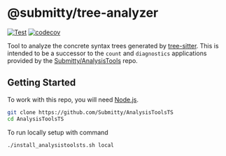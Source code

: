 # @submitty/tree-analyzer

[![Test](https://github.com/Submitty/tree-analyzer/actions/workflows/test.yml/badge.svg?branch=main&event=push)](https://github.com/Submitty/tree-analyzer/actions/workflows/test.yml)
[![codecov](https://codecov.io/gh/Submitty/tree-analyzer/branch/master/graph/badge.svg?token=BjmeIDmtRI)](https://codecov.io/gh/Submitty/tree-analyzer)

Tool to analyze the concrete syntax trees generated by [tree-sitter](https://tree-sitter.github.io/tree-sitter/).
This is intended to be a successor to the `count` and `diagnostics` applications provided by the
[Submitty/AnalysisTools](https://github.com/Submitty/AnalysisTools) repo.

## Getting Started

To work with this repo, you will need [Node.js](https://nodejs.org/).

```bash
git clone https://github.com/Submitty/AnalysisToolsTS
cd AnalysisToolsTS
```

To run locally setup with command
```
./install_analysistoolsts.sh local
```
